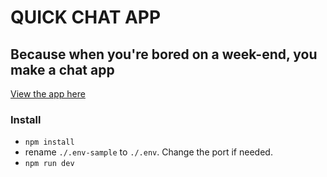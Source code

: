 # QUICK CHAT APP

## Because when you're bored on a week-end, you make a chat app

[View the app here](https://daria-quick-chat-app.herokuapp.com/)

### Install

-   `npm install`
-   rename `./.env-sample` to `./.env`. Change the port if needed.
-   `npm run dev`
